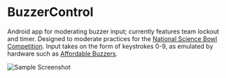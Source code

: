 BuzzerControl
=============
Android app for moderating buzzer input; currently features team lockout and timer. Designed to moderate practices for the [National Science Bowl Competition](http://science.energy.gov/wdts/nsb/). Input takes on the form of keystrokes 0-9, as emulated by hardware such as [Affordable Buzzers](http://quizgamebuzzers.com/).

![Sample Screenshot](http://i.imgur.com/cz0dTdX.png)
